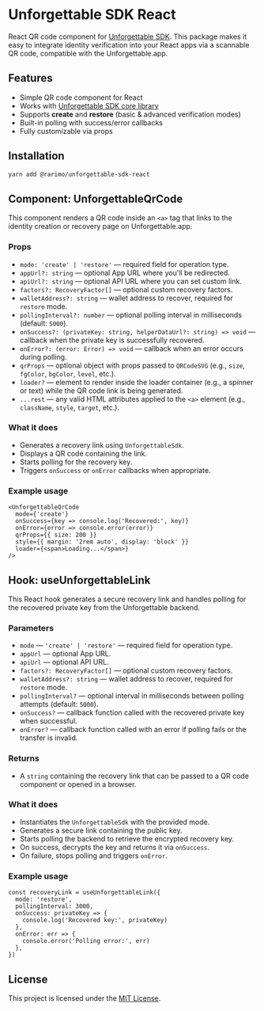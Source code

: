 # Unforgettable SDK React

React QR code component for [Unforgettable SDK](https://github.com/rarimo/unforgettable-sdk).
This package makes it easy to integrate identity verification into your React apps via a scannable QR code, compatible with the Unforgettable.app.

## Features

- Simple QR code component for React
- Works with [Unforgettable SDK core library](https://github.com/rarimo/unforgettable-sdk/tree/main/packages/core)
- Supports **create** and **restore** (basic & advanced verification modes)
- Built-in polling with success/error callbacks
- Fully customizable via props

## Installation

```bash
yarn add @rarimo/unforgettable-sdk-react
```

## Component: UnforgettableQrCode

This component renders a QR code inside an `<a>` tag that links to the identity creation or recovery page on Unforgettable.app.

### Props

- `mode: 'create' | 'restore'` — required field for operation type.
- `appUrl?: string` — optional App URL where you'll be redirected.
- `apiUrl?: string` — optional API URL where you can set custom link.
- `factors?: RecoveryFactor[]` — optional custom recovery factors.
- `walletAddress?: string` — wallet address to recover, required for `restore` mode.
- `pollingInterval?: number` — optional polling interval in milliseconds (default: `5000`).
- `onSuccess?: (privateKey: string, helperDataUrl?: string) => void` — callback when the private key is successfully recovered.
- `onError?: (error: Error) => void` — callback when an error occurs during polling.
- `qrProps` — optional object with props passed to `QRCodeSVG` (e.g., `size`, `fgColor`, `bgColor`, `level`, etc.).
- `loader?` — element to render inside the loader container (e.g., a spinner or text) while the QR code link is being generated.
- `...rest` — any valid HTML attributes applied to the `<a>` element (e.g., `className`, `style`, `target`, etc.).

### What it does

- Generates a recovery link using `UnforgettableSdk`.
- Displays a QR code containing the link.
- Starts polling for the recovery key.
- Triggers `onSuccess` or `onError` callbacks when appropriate.

### Example usage

```tsx
<UnforgettableQrCode
  mode={'create'}
  onSuccess={key => console.log('Recovered:', key)}
  onError={error => console.error(error)}
  qrProps={{ size: 200 }}
  style={{ margin: '2rem auto', display: 'block' }}
  loader={<span>Loading...</span>}
/>
```

## Hook: useUnforgettableLink

This React hook generates a secure recovery link and handles polling for the recovered private key from the Unforgettable backend.

### Parameters

- `mode` — `'create' | 'restore'` — required field for operation type.
- `appUrl` — optional App URL.
- `apiUrl` — optional API URL.
- `factors?: RecoveryFactor[]` — optional custom recovery factors.
- `walletAddress?: string` — wallet address to recover, required for `restore` mode.
- `pollingInterval?` — optional interval in milliseconds between polling attempts (default: `5000`).
- `onSuccess?` — callback function called with the recovered private key when successful.
- `onError?` — callback function called with an error if polling fails or the transfer is invalid.

### Returns

- A `string` containing the recovery link that can be passed to a QR code component or opened in a browser.

### What it does

- Instantiates the `UnforgettableSdk` with the provided mode.
- Generates a secure link containing the public key.
- Starts polling the backend to retrieve the encrypted recovery key.
- On success, decrypts the key and returns it via `onSuccess`.
- On failure, stops polling and triggers `onError`.

### Example usage

```tsx
const recoveryLink = useUnforgettableLink({
  mode: 'restore',
  pollingInterval: 3000,
  onSuccess: privateKey => {
    console.log('Recovered key:', privateKey)
  },
  onError: err => {
    console.error('Polling error:', err)
  },
})
```

## License

This project is licensed under the [MIT License](./LICENSE).
